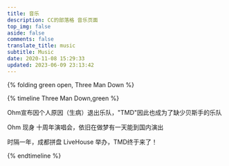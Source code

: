 ```yaml
---
title: 音乐
description: CC的部落格 音乐页面
top_img: false
aside: false
comments: false
translate_title: music
subtitle: Music
date: 2020-11-08 15:29:33
updated: 2023-06-09 23:13:42
---
```

<link rel="stylesheet" href="https://cdn.jsdmirror.com/npm/aplayer/dist/APlayer.min.css">
<script src="https://cdn.jsdmirror.com/npm/aplayer/dist/APlayer.min.js"></script>
<script src="https://cdn.jsdmirror.com/npm/@xizeyoupan/meting/dist/Meting.min.js"></script>
<script>var meting_api="https://meting.ccknbc.cc/api?server=:server&type=:type&id=:id&auth=:auth&r=:r"</script>

<!-- https://music.startly.cn/ 不支持 artist
https://meting.yany.ml/api 不支持 qq音乐 音频
https://geekswg-meting.geekswg.top/api 不支持 qq音乐
https://meting.ccknbc.cc/api 支持 Netease, QQ, YouTube Music, Spotify -->

{% folding green open, Three Man Down %}
<!-- {% note green 'fa-solid fa-dice-three' simple %}Three Man Down × Tilly Birds{% endnote %} -->
<meting-js server="netease" type="artist" id="12838890" list-folded="true" theme="#8fbc8f"></meting-js>
<!-- {% note info simple %}2022年8月22日 Ohm宣布因个人原因（生病）退出乐队，"TMD"因此也成为了缺少贝斯手的乐队{% endnote %}
{% note success simple %}2023年8月19日 Ohm 现身 十周年演唱会，依旧在做梦有一天能到国内演出{% endnote %}
{% endfolding %} -->

{% timeline Three Man Down,green %}

<!-- timeline 2022年8月22日 -->

Ohm宣布因个人原因（生病）退出乐队，"TMD"因此也成为了缺少贝斯手的乐队

<!-- endtimeline -->

<!-- timeline 2023年8月19日 -->

Ohm 现身 十周年演唱会，依旧在做梦有一天能到国内演出

<!-- endtimeline -->

<!-- timeline 2024年8月11日 -->

时隔一年，成都拼盘 LiveHouse 举办，TMD终于来了！

<!-- endtimeline -->

{% endtimeline %}